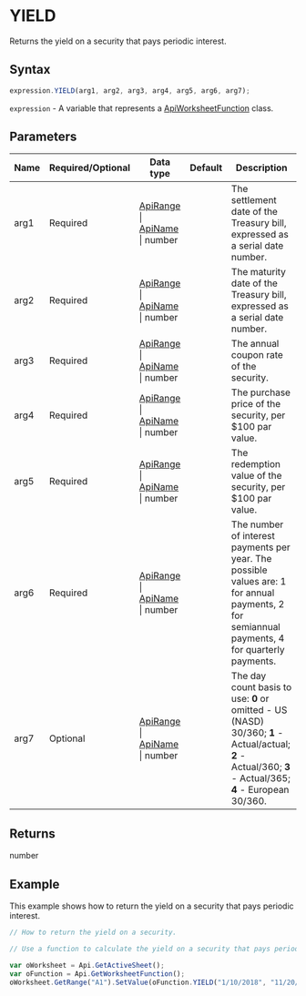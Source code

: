 # YIELD

Returns the yield on a security that pays periodic interest.

## Syntax

```javascript
expression.YIELD(arg1, arg2, arg3, arg4, arg5, arg6, arg7);
```

`expression` - A variable that represents a [ApiWorksheetFunction](../ApiWorksheetFunction.md) class.

## Parameters

| **Name** | **Required/Optional** | **Data type** | **Default** | **Description** |
| ------------- | ------------- | ------------- | ------------- | ------------- |
| arg1 | Required | [ApiRange](../../ApiRange/ApiRange.md) \| [ApiName](../../ApiName/ApiName.md) \| number |  | The settlement date of the Treasury bill, expressed as a serial date number. |
| arg2 | Required | [ApiRange](../../ApiRange/ApiRange.md) \| [ApiName](../../ApiName/ApiName.md) \| number |  | The maturity date of the Treasury bill, expressed as a serial date number. |
| arg3 | Required | [ApiRange](../../ApiRange/ApiRange.md) \| [ApiName](../../ApiName/ApiName.md) \| number |  | The annual coupon rate of the security. |
| arg4 | Required | [ApiRange](../../ApiRange/ApiRange.md) \| [ApiName](../../ApiName/ApiName.md) \| number |  | The purchase price of the security, per $100 par value. |
| arg5 | Required | [ApiRange](../../ApiRange/ApiRange.md) \| [ApiName](../../ApiName/ApiName.md) \| number |  | The redemption value of the security, per $100 par value. |
| arg6 | Required | [ApiRange](../../ApiRange/ApiRange.md) \| [ApiName](../../ApiName/ApiName.md) \| number |  | The number of interest payments per year. The possible values are: 1 for annual payments, 2 for semiannual payments, 4 for quarterly payments. |
| arg7 | Optional | [ApiRange](../../ApiRange/ApiRange.md) \| [ApiName](../../ApiName/ApiName.md) \| number |  | The day count basis to use: **0** or omitted - US (NASD) 30/360; **1** - Actual/actual; **2** - Actual/360; **3** - Actual/365; **4** - European 30/360. |

## Returns

number

## Example

This example shows how to return the yield on a security that pays periodic interest.

```javascript editor-xlsx
// How to return the yield on a security.

// Use a function to calculate the yield on a security that pays periodic interest.

var oWorksheet = Api.GetActiveSheet();
var oFunction = Api.GetWorksheetFunction();
oWorksheet.GetRange("A1").SetValue(oFunction.YIELD("1/10/2018", "11/20/2019", "3.75%", 90, 100, 4));
```

